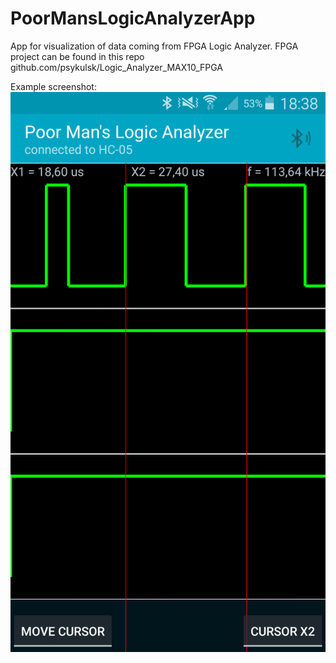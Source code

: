 # PoorMansLogicAnalyzerApp
App for visualization of data coming from FPGA Logic Analyzer.
FPGA project can be found in this repo github.com/psykulsk/Logic_Analyzer_MAX10_FPGA


Example screenshot:
![Screenshot](https://github.com/psykulsk/PoorMansLogicAnalyzerApp/blob/master/LogicAnalyzerScreenshot.png)
